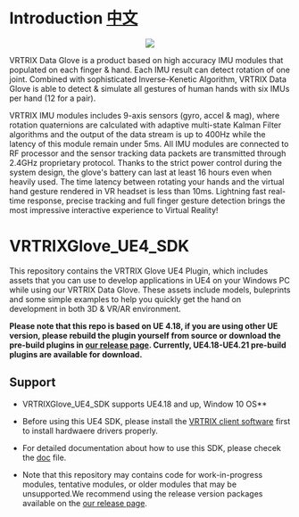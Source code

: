 # Introduction [中文][chinese]

<p align="center">
  <img src="https://github.com/VRTRIX/VRTRIXGlove_Unity3D_SDK/blob/master/docs/img/digital_glove.png"/>
</p>


VRTRIX Data Glove is a product based on high accuracy IMU modules that populated on each finger & hand. Each IMU result can detect rotation of one joint. Combined with sophisticated Inverse-Kenetic Algorithm,  VRTRIX Data Glove is able to detect & simulate all gestures of human hands with six IMUs per hand (12 for a pair). 

VRTRIX IMU modules includes 9-axis sensors (gyro, accel & mag), where rotation quaternions are calculated with adaptive multi-state Kalman Filter algorithms and the output of the data stream is up to 400Hz while the latency of this module remain under 5ms. All IMU modules are connected to RF processor and the sensor tracking data packets are transmitted through 2.4GHz proprietary protocol. Thanks to the strict power control during the system design, the glove's battery can last at least 16 hours even when heavily used. The time latency between rotating your hands and the virtual hand gesture rendered in VR headset is less than 10ms. Lightning fast real-time response, precise tracking and full finger gesture detection brings the most impressive interactive experience to Virtual Reality!

# VRTRIXGlove_UE4_SDK

This repository contains the VRTRIX Glove UE4 Plugin, which includes assets that you can use to develop applications in UE4 on your Windows PC while using our VRTRIX Data Glove. These assets include models, buleprints and some simple examples to help you quickly get the hand on development in both 3D & VR/AR environment. 

**Please note that this repo is based on UE 4.18, if you are using other UE version, please rebuild the plugin yourself from source or download the pre-build plugins in [our release page][devsite].  Currently, UE4.18-UE4.21 pre-build plugins are available for download.**

## Support
- VRTRIXGlove_UE4_SDK supports UE4.18 and up, Window 10 OS**

- Before using this UE4 SDK, please install the [VRTRIX client software][driver] first to install hardwaere drivers properly.

- For detailed documentation about how to use this SDK, please checek the [doc] file.

- Note that this repository may contains code for work-in-progress modules, tentative modules, or older modules that may be unsupported.We recommend using the release version packages available on the [our release page][devsite].

[chinese]: https://github.com/VRTRIX/VRTRIXGlove_UE4_SDK/blob/master/README_CN.md "chinese"
[devsite]: https://github.com/VRTRIX/VRTRIXGlove_UE4_SDK/releases "VRTRIX Glove UE4 Release site"
[doc]: https://github.com/VRTRIX/VRTRIXGlove_UE4_SDK/blob/master/docs/VRTRIX%20Data%20Glove%20UE4%20SDK%20Tutorial.pdf "VRTRIX Glove UE4 Doc"
[driver]: https://github.com/VRTRIX/VRTRIXGlove_UE4_SDK/tree/master/drivers

